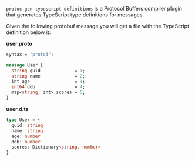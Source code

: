 `protoc-gen-typescript-definitions` is a Protocol Buffers compiler plugin that
generates TypeScript type definitions for messages.

Given the following protobuf message you will get a file with the TypeScript
definition below it:

**user.proto**

```proto
syntax = "proto3";

message User {
  string guid             = 1;
  string name             = 2;
  int age                 = 3;
  int64 dob               = 4;
  map<string, int> scores = 5;
}
```

**user.d.ts**

```typescript
type User = {
  guid: string
  name: string
  age: number
  dob: number
  scores: Dictionary<string, number>
}
```
